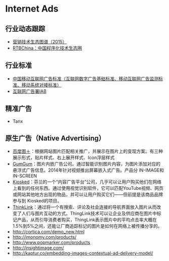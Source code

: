 Internet Ads
=============

## 行业动态跟踪
* [营销技术生态图谱（2015）](http://chiefmartec.com/2015/01/marketing-technology-landscape-supergraphic-2015/)
* [RTBChina：中国程序化技术生态圈](http://www.rtbchina.com/china-display-ad-tech-ecosystem)

## 行业标准
* [中国移动互联网广告标准（互联网数字广告基础标准、移动互联网广告监测标准、移动系统对接标准）](http://iac-i.org/standards_of_chinese_mobile_internet_advertisement.html)
* [互联网广告署IAB](https://www.iab.net/)

## 精准广告 ##
* Tanx

## 原生广告（Native Advertising） ##
* [百度图＋](http://imageplus.baidu.com/)：根据网站图片匹配相关推广，并展示在图片上的变现方案。有三种展示形式，贴片样式、右上展开样式、Icon浮层样式
* [GumGum](http://gumgum.com/)：图片内嵌广告公司。通过智能识别图片内容，为图片添加对应的悬浮式广告信息。2014年针对视频推出屏幕嵌入式广告。产品分 IN-IMAGE和 IN-SCREEN
* [Kiosked](http://www.kiosked.com/)：芬兰的一个“内容广告平台”公司，几乎可以让用户购买他们在网络上看到的任何东西。通过使用视觉识别软件，它可以匹配YouTube视频、网页或网站其他地方出现的物品，并可以让用户购买它们——但前提是该商品品牌参与到 Kiosked的项目。
* [ThinkLink](https://www.thinglink.com/)：通过将一个有搜索、评论及社会连接的导航界面放入图片从而改变了人们与图片互动的方式。ThingLink技术可以让企业及供应商在图片中标记产品，从而引导消费者购买，ThingLink表示图片中的平均点击率大概在1.5%到5%之间，还能让厂商追踪标记的图片是如何在网络上被传播分享的。
* http://cortica.com/demo_new.html
* http://imonomy.com/products/
* http://www.popmarker.com/products
* http://insightimage.com/
* http://kaptur.co/embedding-images-contextual-ad-delivery-model/
